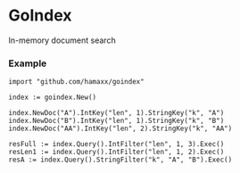 # GoIndex
In-memory document search


### Example ###

    import "github.com/hamaxx/goindex"

    index := goindex.New()

	index.NewDoc("A").IntKey("len", 1).StringKey("k", "A")
	index.NewDoc("B").IntKey("len", 1).StringKey("k", "B")
	index.NewDoc("AA").IntKey("len", 2).StringKey("k", "AA")

	resFull := index.Query().IntFilter("len", 1, 3).Exec()
	resLen1 := index.Query().IntFilter("len", 1, 2).Exec()
	resA := index.Query().StringFilter("k", "A", "B").Exec()
